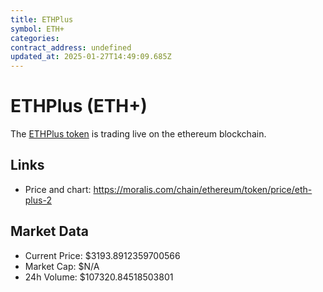 ```yaml
---
title: ETHPlus
symbol: ETH+
categories: 
contract_address: undefined
updated_at: 2025-01-27T14:49:09.685Z
---
```


# ETHPlus (ETH+)
The [ETHPlus token](https://moralis.com/chain/ethereum/token/price/eth-plus-2) is trading live on the ethereum blockchain.

## Links
- Price and chart: https://moralis.com/chain/ethereum/token/price/eth-plus-2

## Market Data
- Current Price: $3193.8912359700566
- Market Cap: $N/A
- 24h Volume: $107320.84518503801
